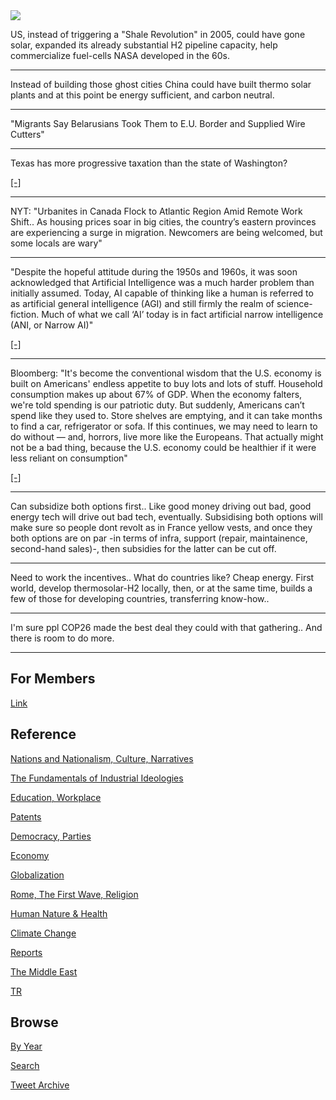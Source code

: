 <img src="https://drive.google.com/uc?export=view&id=1B2wf9R7AMH1d7Vw6e2mucLbIQ5NSjir7"/>

US, instead of triggering a "Shale Revolution" in 2005, could have
gone solar, expanded its already substantial H2 pipeline capacity,
help commercialize fuel-cells NASA developed in the 60s.

---

Instead of building those ghost cities China could have built thermo
solar plants and at this point be energy sufficient, and carbon
neutral.

---

"Migrants Say Belarusians Took Them to E.U. Border and Supplied Wire Cutters"

---

Texas has more progressive taxation than the state of Washington?

[[-]](https://youtu.be/hNDgcjVGHIw?t=506)

---

NYT: "Urbanites in Canada Flock to Atlantic Region Amid Remote Work
Shift.. As housing prices soar in big cities, the country’s eastern
provinces are experiencing a surge in migration. Newcomers are being
welcomed, but some locals are wary"

---

"Despite the hopeful attitude during the 1950s and 1960s, it was soon
acknowledged that Artificial Intelligence was a much harder problem
than initially assumed. Today, AI capable of thinking like a human is
referred to as artificial general intelligence (AGI) and still firmly
the realm of science-fiction. Much of what we call ‘AI’ today is in
fact artificial narrow intelligence (ANI, or Narrow AI)"

[[-]](https://hackaday.com/2021/08/02/github-copilot-and-the-unfulfilled-promises-of-an-artificial-intelligence-future/)

---

Bloomberg: "It's become the conventional wisdom that the U.S. economy
is built on Americans' endless appetite to buy lots and lots of
stuff. Household consumption makes up about 67% of GDP. When the
economy falters, we're told spending is our patriotic duty. But
suddenly, Americans can’t spend like they used to. Store shelves are
emptying, and it can take months to find a car, refrigerator or
sofa. If this continues, we may need to learn to do without — and,
horrors, live more like the Europeans. That actually might not be a
bad thing, because the U.S. economy could be healthier if it were less
reliant on consumption"

[[-]](https://www.bloomberg.com/opinion/articles/2021-11-12/personal-finance-americans-need-to-live-more-like-europeans)

---

Can subsidize both options first.. Like good money driving out bad,
good energy tech will drive out bad tech, eventually. Subsidising both
options will make sure so people dont revolt as in France yellow
vests, and once they both options are on par -in terms of infra,
support (repair, maintainence, second-hand sales)-, then subsidies for
the latter can be cut off.

---

Need to work the incentives.. What do countries like? Cheap
energy. First world, develop thermosolar-H2 locally, then, or at the
same time, builds a few of those for developing countries,
transferring know-how..

---

I'm sure ppl COP26 made the best deal they could with that
gathering.. And there is room to do more.

---

## For Members

[Link](https://thirdwave-members.herokuapp.com)

## Reference

[Nations and Nationalism, Culture, Narratives](/2013/02/nations-and-nationalism.md)

[The Fundamentals of Industrial Ideologies](/2011/04/fundamentals-of-industrial-ideologies.md)

[Education, Workplace](2017/09/education-workplace.md)

[Patents](/2018/09/patents.md)

[Democracy, Parties](/2016/11/democracy.md)

[Economy](/2018/05/economy.md)

[Globalization](/2018/09/globalization.md)

[Rome, The First Wave, Religion](/2017/12/rome.md)

[Human Nature & Health](/2020/07/human-nature.md)

[Climate Change](/2018/12/climate.md)

[Reports](/2019/05/reports.md)

[The Middle East](/2019/07/middleeast.md)

[TR](../tr)

## Browse

[By Year](years.md)

[Search](search.html)

[Tweet Archive](/tweets/README.md)


